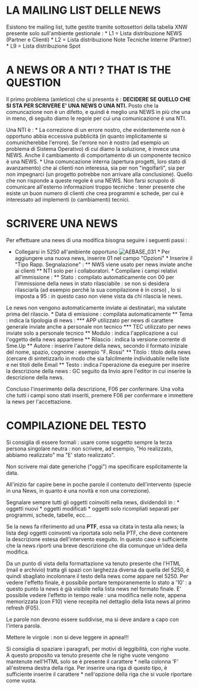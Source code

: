 # LA MAILING LIST DELLE NEWS
Esistono tre mailing list, tutte gestite tramite sottosettori della tabella XNW presente solo sull'ambiente gestionale : 
 \* L1 = Lista distribuzione NEWS (Partner e Clienti)
 \* L2 = Lista distribuzione Note Tecniche Interne (Partner)
 \* L9 = Lista distribuzione Spot

# A NEWS OR A NTI ? THAT IS THE QUESTION
Il primo problema (amletico) che si presenta è : 
**DECIDERE SE QUELLO CHE SI STA PER SCRIVERE E' UNA NEWS O UNA NTI.**
Posto che la comuncazione non è un difetto, e quindi è meglio una NEWS in più che una in meno, di seguito diamo le regole per cui una comunicazione è una NTI.

Una NTI è : 
 \* La correzione di un errore nostro, che evidentemente non è opportuno abbia eccessiva pubblicità (in quanto implicitamente si comunicherebbe l'errore). Se l'errore non è nostro (ad esempio un problema di Sistema Operativo) di cui diamo la soluzione, è invece una NEWS. Anche il cambiamento di comportamento di un componente tecnico è una NEWS.
 \* Una comuncazione interna (apertura progetti, loro stato di avanzamento) che ai clienti non interessa, sia per non "ingolfarli", sia per non impegnarci (un progetto potrebbe non arrivare alla conclusione). Quello che non risponde a queste regole è una NEWS. Non farsi scrupolo di comunicare all'esterno informazioni troppo tecniche :  tener presente che esiste un buon numero di clienti che crea programmi e schede, per cui è interessato ad implementi (o cambiamenti) tecnici.


# SCRIVERE UNA NEWS
Per effettuare una news di una modifica bisogna seguire i seguenti passi : 
-  Collegarsi in 5250 all'ambiente opportuno
![A£BASE_031](https://doc.smeup.com/immagini/A£BASE_SK/AXBASE_031.png) \* Per aggiungere una nuova news, inserire 01 nel campo "Opzioni"
 \* Inserire il "Tipo Rapp. Segnalazione" : 
 \*\* NWS viene usato per news inviate anche ai clienti
 \*\* NTI solo per i collaboratori.
 \* Compilare i campi relativi all'immissione : 
 \*\* Stato :  compilato automaticamente con 00 per l'immissione della news in stato rilasciabile :  se non si desidera rilasciarla (ad esempio perchè la sua  compilazione è in corso) , lo si imposta a 95 :  in questo caso non viene vista da chi rilascia le news.

Le news non vengono automaticamente inviate ai destinatari, ma valutate prima del rilascio.
 \* Data di emissione  :  compilata automaticamente
 \*\* Tema  :  indica la tipologia di news : 
 \*\*\* APP utilizzato per news di carattere generale inviate anche a personale non tecnico
 \*\*\* TEC utilizzato per news inviate solo a personale tecnico
 \*\* Modulo  :  indica l'applicazione a cui l'oggetto della news appartiene
 \*\* Rilascio  :  indica la versione corrente di Sme.Up
 \*\* Autore  :  inserire l'autore della news, secondo il formato iniziale del nome, spazio, cognome :  esempio "F. Rossi"
 \*\* Titolo  :  titolo della news (cercare di sintetizzarlo in modo che sia falcilmente individuabile nelle liste e nei titoli delle Email
 \*\* Testo  :  indica l'operazione da eseguire per inserire la descrizione della news :  GC seguito da Invio apre l'editor in cui inserire la descrizione della news.

Concluso l'inserimento della descrizione, F06 per confermare. Una volta che tutti i campi sono stati inseriti, premere F06 per confermare e immettere la news per l'accettazione.

# COMPILAZIONE DEL TESTO
Si consiglia di essere formali :  usare come soggetto sempre la terza persona singolare neutra :  non scrivere, ad esempio, "Ho realizzato, abbiamo realizzato" ma "E' stato realizzato".

Non scrivere mai date generiche ("oggi") ma specificare espilcitamente la data.

All'inizio far capire bene in poche parole il contenuto dell'intervento (specie in una News, in quanto è una novità e non una correzione).

Segnalare sempre tutti gli oggetti coinvolti nella news, dividendoli in : 
 \* oggetti nuovi
 \* oggetti modificati
 \* oggetti solo ricompliati
separati per programmi, schede, tabelle, ecc....

Se la news fa riferimento ad una **PTF**, essa va citata in testa alla news; la lista degi oggetti coinvonti va riportata solo nella PTF, che deve contenere la descrizione estesa dell'intervento eseguito.
In questo caso è sufficiente che la news riporti una breve descrizione che dia comunque un'idea della modifica.

Da un punto di vista della formattazione va tenuto presente che l'HTML (mail e archivio) tratta gli spazi con larghezza diversa da quella del 5250, è quindi sbagliato incolonnare il testo della news come appare nel 5250. Per vedere l'effetto finale, è possibile portare temporanemente lo stato a '10' :  a questo punto la news è già visibile nella lista news nel formato finale. E' possibile vedere l'effetto in tempo reale :  una modifica nelle note, appena memorizzata (con F10) viene recepita nel dettaglio della lista news al primo refresh (F05).

Le parole non devono essere suddivise, ma si deve andare a capo con l'intera parola.

Mettere le virgole :  non si deve leggere in apnea!!!

Si consiglia di spaziare i paragrafi, per motivi di leggibilità, con righe vuote.
A questo proposito va tenuto presente che le righe vuote vengono mantenute nell'HTML solo se è presente il carattere \* nella colonna 'F' all'estrema destra della riga. Per inserire una riga di questo tipo, è sufficiente inserire il carattere \* nell'opzione della riga che si vuole riportare come vuota.
